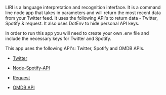 LIRI is a language interpretation and recognition interface. It is a command line node app that takes in parameters 
and will return the most recent data from your Twitter feed.  It uses the following API's to return data - Twitter, Spotify & request.  It also uses DotEnv to 
hide personal API keys. 

In order to run this app you will need to create your own .env file and include the necessary keys for Twitter and Spotify.

This app uses the following API's: Twitter, Spotify and OMDB APIs. 
   * [Twitter](https://www.npmjs.com/package/twitter)
   
   * [Node-Spotify-API](https://www.npmjs.com/package/node-spotify-api)
   
   * [Request](https://www.npmjs.com/package/request)
   
   * [OMDB API](http://www.omdbapi.com)
